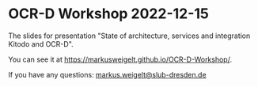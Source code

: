 # OCR-D Workshop 2022-12-15

The slides for presentation "State of architecture, services and integration Kitodo and OCR-D".

You can see it at https://markusweigelt.github.io/OCR-D-Workshop/.

If you have any questions: markus.weigelt@slub-dresden.de
